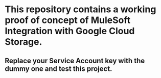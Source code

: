 # This repository contains a working proof of concept of MuleSoft Integration with Google Cloud Storage.
## Replace your Service Account key with the dummy one and test this project.
